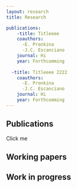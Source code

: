 ```yaml
---
layout: research
title: Research

publications:
    -title: Titleeee
    coauthors: 
      -E. Pronkina
      -J.C. Escanciano
    journal: Hi
    year: Forthcomming
   
  -title: Titleeee 2222
    coauthors: 
      -E. Pronkina
      -J.C. Escanciano
    journal: Hi
    year: Forthcomming
---
```


## Publications

<div class="clicker" tabindex="1">Click me</div>
<div class="hiddendiv"></div>

## Working papers

## Work in progress
